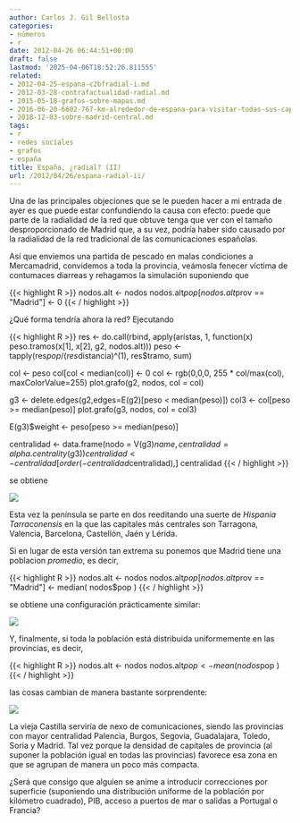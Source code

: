 ```yaml
---
author: Carlos J. Gil Bellosta
categories:
- números
- r
date: 2012-04-26 06:44:51+00:00
draft: false
lastmod: '2025-04-06T18:52:26.811555'
related:
- 2012-04-25-espana-c2bfradial-i.md
- 2012-03-28-contrafactualidad-radial.md
- 2015-05-18-grafos-sobre-mapas.md
- 2016-06-20-6602-767-km-alrededor-de-espana-para-visitar-todas-sus-capitales-de-provincia.md
- 2018-12-03-sobre-madrid-central.md
tags:
- r
- redes sociales
- grafos
- españa
title: España, ¿radial? (II)
url: /2012/04/26/espana-radial-ii/
---
```


Una de las principales objeciones que se le pueden hacer a mi entrada de ayer es que puede estar confundiendo la causa con efecto: puede que parte de la radialidad de la red que obtuve tenga que ver con el tamaño desproporcionado de Madrid que, a su vez, podría haber sido causado por la radialidad de la red tradicional de las comunicaciones españolas.

Así que enviemos una partida de pescado en malas condiciones a Mercamadrid, convidemos a toda la provincia, veámosla fenecer víctima de contumaces diarreas y rehagamos la simulación suponiendo que

{{< highlight R >}}
nodos.alt <- nodos
nodos.alt$pop[nodos.alt$prov == "Madrid"] <- 0
{{< / highlight >}}

¿Qué forma tendría ahora la red? Ejecutando

{{< highlight R >}}
res  <- do.call(rbind, apply(aristas, 1, function(x) peso.tramos(x[1], x[2], g2, nodos.alt)))
peso <- tapply(res$pop / (res$distancia)^(1), res$tramo, sum)

col <- peso
col[col < median(col)] <- 0
col <- rgb(0,0,0, 255 * col/max(col), maxColorValue=255)
plot.grafo(g2, nodos, col = col)

g3 <- delete.edges(g2,edges=E(g2)[peso < median(peso)])
col3 <- col[peso >= median(peso)]
plot.grafo(g3, nodos, col = col3)

E(g3)$weight <- peso[peso >= median(peso)]

centralidad <- data.frame(nodo = V(g3)$name, centralidad = alpha.centrality(g3) )
centralidad <- centralidad[order(-centralidad$centralidad),]
centralidad
{{< / highlight >}}

se obtiene

[![](/wp-uploads/2012/04/red_madrrid_0.png#center)
](/wp-uploads/2012/04/red_madrrid_0.png#center)

Esta vez la península se parte en dos reeditando una suerte de _Hispania Tarraconensis_ en la que las capitales más centrales son Tarragona, Valencia, Barcelona, Castellón, Jaén y Lérida.

Si en lugar de esta versión tan extrema su ponemos que Madrid tiene una poblacion _promedio_, es decir,

{{< highlight R >}}
nodos.alt <- nodos
nodos.alt$pop[nodos.alt$prov == "Madrid"] <- median( nodos$pop )
{{< / highlight >}}

se obtiene una configuración prácticamente similar:

[![](/wp-uploads/2012/04/red_madrrid_media.png#center)
](/wp-uploads/2012/04/red_madrrid_media.png#center)

Y, finalmente, si toda la población está distribuida uniformemente en las provincias, es decir,

{{< highlight R >}}
nodos.alt <- nodos
nodos.alt$pop <- mean( nodos$pop )
{{< / highlight >}}

las cosas cambian de manera bastante sorprendente:

[![](/wp-uploads/2012/04/red_provincias_iguales.png#center)
](/wp-uploads/2012/04/red_provincias_iguales.png#center)

La vieja Castilla serviría de nexo de comunicaciones, siendo las provincias con  mayor centralidad Palencia, Burgos, Segovia, Guadalajara, Toledo, Soria y Madrid. Tal vez porque la densidad de capitales de provincia (al suponer la población igual en todas las provincias) favorece esa zona en que se agrupan de manera un poco más compacta.

¿Será que consigo que alguien se anime a introducir correcciones por superficie (suponiendo una distribución uniforme de la población por kilómetro cuadrado), PIB, acceso a puertos de mar o salidas a Portugal o Francia?